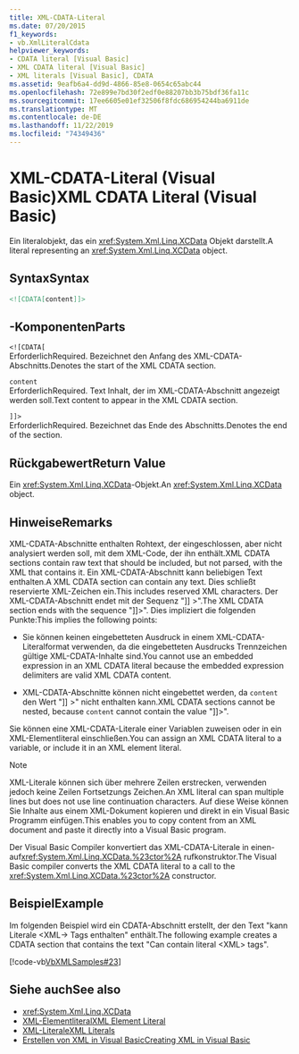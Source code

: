 ```yaml
---
title: XML-CDATA-Literal
ms.date: 07/20/2015
f1_keywords:
- vb.XmlLiteralCdata
helpviewer_keywords:
- CDATA literal [Visual Basic]
- XML CDATA literal [Visual Basic]
- XML literals [Visual Basic], CDATA
ms.assetid: 9eafb6a4-dd9d-4866-85e8-0654c65abc44
ms.openlocfilehash: 72e899e7bd30f2edf0e88207bb3b75bdf36fa11c
ms.sourcegitcommit: 17ee6605e01ef32506f8fdc686954244ba6911de
ms.translationtype: MT
ms.contentlocale: de-DE
ms.lasthandoff: 11/22/2019
ms.locfileid: "74349436"
---
```

# <a name="xml-cdata-literal-visual-basic"></a><span data-ttu-id="56e93-102">XML-CDATA-Literal (Visual Basic)</span><span class="sxs-lookup"><span data-stu-id="56e93-102">XML CDATA Literal (Visual Basic)</span></span>
<span data-ttu-id="56e93-103">Ein literalobjekt, das ein <xref:System.Xml.Linq.XCData> Objekt darstellt.</span><span class="sxs-lookup"><span data-stu-id="56e93-103">A literal representing an <xref:System.Xml.Linq.XCData> object.</span></span>  
  
## <a name="syntax"></a><span data-ttu-id="56e93-104">Syntax</span><span class="sxs-lookup"><span data-stu-id="56e93-104">Syntax</span></span>  
  
```xml  
<![CDATA[content]]>  
```  
  
## <a name="parts"></a><span data-ttu-id="56e93-105">-Komponenten</span><span class="sxs-lookup"><span data-stu-id="56e93-105">Parts</span></span>  
 `<![CDATA[`  
 <span data-ttu-id="56e93-106">Erforderlich</span><span class="sxs-lookup"><span data-stu-id="56e93-106">Required.</span></span> <span data-ttu-id="56e93-107">Bezeichnet den Anfang des XML-CDATA-Abschnitts.</span><span class="sxs-lookup"><span data-stu-id="56e93-107">Denotes the start of the XML CDATA section.</span></span>  
  
 `content`  
 <span data-ttu-id="56e93-108">Erforderlich</span><span class="sxs-lookup"><span data-stu-id="56e93-108">Required.</span></span> <span data-ttu-id="56e93-109">Text Inhalt, der im XML-CDATA-Abschnitt angezeigt werden soll.</span><span class="sxs-lookup"><span data-stu-id="56e93-109">Text content to appear in the XML CDATA section.</span></span>  
  
 `]]>`  
 <span data-ttu-id="56e93-110">Erforderlich</span><span class="sxs-lookup"><span data-stu-id="56e93-110">Required.</span></span> <span data-ttu-id="56e93-111">Bezeichnet das Ende des Abschnitts.</span><span class="sxs-lookup"><span data-stu-id="56e93-111">Denotes the end of the section.</span></span>  
  
## <a name="return-value"></a><span data-ttu-id="56e93-112">Rückgabewert</span><span class="sxs-lookup"><span data-stu-id="56e93-112">Return Value</span></span>  
 <span data-ttu-id="56e93-113">Ein <xref:System.Xml.Linq.XCData>-Objekt.</span><span class="sxs-lookup"><span data-stu-id="56e93-113">An <xref:System.Xml.Linq.XCData> object.</span></span>  
  
## <a name="remarks"></a><span data-ttu-id="56e93-114">Hinweise</span><span class="sxs-lookup"><span data-stu-id="56e93-114">Remarks</span></span>  
 <span data-ttu-id="56e93-115">XML-CDATA-Abschnitte enthalten Rohtext, der eingeschlossen, aber nicht analysiert werden soll, mit dem XML-Code, der ihn enthält.</span><span class="sxs-lookup"><span data-stu-id="56e93-115">XML CDATA sections contain raw text that should be included, but not parsed, with the XML that contains it.</span></span> <span data-ttu-id="56e93-116">Ein XML-CDATA-Abschnitt kann beliebigen Text enthalten.</span><span class="sxs-lookup"><span data-stu-id="56e93-116">A XML CDATA section can contain any text.</span></span> <span data-ttu-id="56e93-117">Dies schließt reservierte XML-Zeichen ein.</span><span class="sxs-lookup"><span data-stu-id="56e93-117">This includes reserved XML characters.</span></span> <span data-ttu-id="56e93-118">Der XML-CDATA-Abschnitt endet mit der Sequenz "]] >".</span><span class="sxs-lookup"><span data-stu-id="56e93-118">The XML CDATA section ends with the sequence "]]>".</span></span> <span data-ttu-id="56e93-119">Dies impliziert die folgenden Punkte:</span><span class="sxs-lookup"><span data-stu-id="56e93-119">This implies the following points:</span></span>  
  
- <span data-ttu-id="56e93-120">Sie können keinen eingebetteten Ausdruck in einem XML-CDATA-Literalformat verwenden, da die eingebetteten Ausdrucks Trennzeichen gültige XML-CDATA-Inhalte sind.</span><span class="sxs-lookup"><span data-stu-id="56e93-120">You cannot use an embedded expression in an XML CDATA literal because the embedded expression delimiters are valid XML CDATA content.</span></span>  
  
- <span data-ttu-id="56e93-121">XML-CDATA-Abschnitte können nicht eingebettet werden, da `content` den Wert "]] >" nicht enthalten kann.</span><span class="sxs-lookup"><span data-stu-id="56e93-121">XML CDATA sections cannot be nested, because `content` cannot contain the value "]]>".</span></span>  
  
 <span data-ttu-id="56e93-122">Sie können eine XML-CDATA-Literale einer Variablen zuweisen oder in ein XML-Elementliteral einschließen.</span><span class="sxs-lookup"><span data-stu-id="56e93-122">You can assign an XML CDATA literal to a variable, or include it in an XML element literal.</span></span>  
  
> [!NOTE]
> <span data-ttu-id="56e93-123">XML-Literale können sich über mehrere Zeilen erstrecken, verwenden jedoch keine Zeilen Fortsetzungs Zeichen.</span><span class="sxs-lookup"><span data-stu-id="56e93-123">An XML literal can span multiple lines but does not use line continuation characters.</span></span> <span data-ttu-id="56e93-124">Auf diese Weise können Sie Inhalte aus einem XML-Dokument kopieren und direkt in ein Visual Basic Programm einfügen.</span><span class="sxs-lookup"><span data-stu-id="56e93-124">This enables you to copy content from an XML document and paste it directly into a Visual Basic program.</span></span>  
  
 <span data-ttu-id="56e93-125">Der Visual Basic Compiler konvertiert das XML-CDATA-Literale in einen-auf<xref:System.Xml.Linq.XCData.%23ctor%2A> rufkonstruktor.</span><span class="sxs-lookup"><span data-stu-id="56e93-125">The Visual Basic compiler converts the XML CDATA literal to a call to the <xref:System.Xml.Linq.XCData.%23ctor%2A> constructor.</span></span>  
  
## <a name="example"></a><span data-ttu-id="56e93-126">Beispiel</span><span class="sxs-lookup"><span data-stu-id="56e93-126">Example</span></span>  
 <span data-ttu-id="56e93-127">Im folgenden Beispiel wird ein CDATA-Abschnitt erstellt, der den Text "kann Literale \<XML-> Tags enthalten" enthält.</span><span class="sxs-lookup"><span data-stu-id="56e93-127">The following example creates a CDATA section that contains the text "Can contain literal \<XML> tags".</span></span>  
  
 [!code-vb[VbXMLSamples#23](~/samples/snippets/visualbasic/VS_Snippets_VBCSharp/VbXMLSamples/VB/XMLSamples11.vb#23)]  
  
## <a name="see-also"></a><span data-ttu-id="56e93-128">Siehe auch</span><span class="sxs-lookup"><span data-stu-id="56e93-128">See also</span></span>

- <xref:System.Xml.Linq.XCData>
- [<span data-ttu-id="56e93-129">XML-Elementliteral</span><span class="sxs-lookup"><span data-stu-id="56e93-129">XML Element Literal</span></span>](../../../visual-basic/language-reference/xml-literals/xml-element-literal.md)
- [<span data-ttu-id="56e93-130">XML-Literale</span><span class="sxs-lookup"><span data-stu-id="56e93-130">XML Literals</span></span>](../../../visual-basic/language-reference/xml-literals/index.md)
- [<span data-ttu-id="56e93-131">Erstellen von XML in Visual Basic</span><span class="sxs-lookup"><span data-stu-id="56e93-131">Creating XML in Visual Basic</span></span>](../../../visual-basic/programming-guide/language-features/xml/creating-xml.md)

